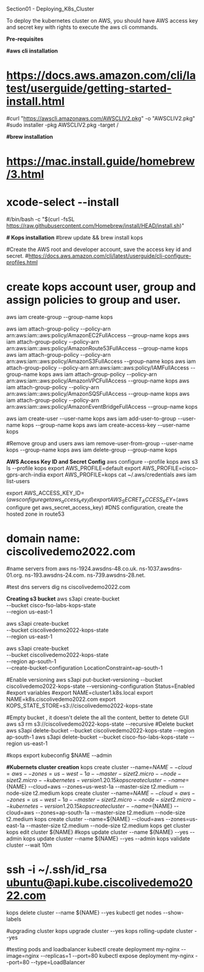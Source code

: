 Section01 - Deploying_K8s_Cluster

To deploy the kubernetes cluster on AWS, you should have AWS access key and secret key with rights to execute the aws cli commands.

**Pre-requisites**

**#aws cli installation**
# https://docs.aws.amazon.com/cli/latest/userguide/getting-started-install.html
#curl "https://awscli.amazonaws.com/AWSCLIV2.pkg" -o "AWSCLIV2.pkg"
#sudo installer -pkg AWSCLIV2.pkg -target /

**#brew installation**
# https://mac.install.guide/homebrew/3.html
# xcode-select --install
#/bin/bash -c "$(curl -fsSL https://raw.githubusercontent.com/Homebrew/install/HEAD/install.sh)"

**# Kops installation**
#brew update && brew install kops

#Create the AWS root and developer account, save the access key id and secret.
#https://docs.aws.amazon.com/cli/latest/userguide/cli-configure-profiles.html

# create kops account user, group and assign policies to group and user.
aws iam create-group --group-name kops

aws iam attach-group-policy --policy-arn arn:aws:iam::aws:policy/AmazonEC2FullAccess --group-name kops
aws iam attach-group-policy --policy-arn arn:aws:iam::aws:policy/AmazonRoute53FullAccess --group-name kops
aws iam attach-group-policy --policy-arn arn:aws:iam::aws:policy/AmazonS3FullAccess --group-name kops
aws iam attach-group-policy --policy-arn arn:aws:iam::aws:policy/IAMFullAccess --group-name kops
aws iam attach-group-policy --policy-arn arn:aws:iam::aws:policy/AmazonVPCFullAccess --group-name kops
aws iam attach-group-policy --policy-arn arn:aws:iam::aws:policy/AmazonSQSFullAccess --group-name kops
aws iam attach-group-policy --policy-arn arn:aws:iam::aws:policy/AmazonEventBridgeFullAccess --group-name kops

aws iam create-user --user-name kops
aws iam add-user-to-group --user-name kops --group-name kops
aws iam create-access-key --user-name kops

#Remove group and users
aws iam remove-user-from-group --user-name kops --group-name kops
aws iam delete-group --group-name kops

**AWS Access Key ID and Secret Config**
aws configure --profile kops
aws s3 ls --profile kops
export AWS_PROFILE=default
export AWS_PROFILE=cisco-gprs-arch-india
export AWS_PROFILE=kops
cat ~/.aws/credentials
aws iam list-users

export AWS_ACCESS_KEY_ID=$(aws configure get aws_access_key_id)
export AWS_SECRET_ACCESS_KEY=$(aws configure get aws_secret_access_key)
#DNS configuration, create the hosted zone in route53
# domain name: ciscolivedemo2022.com
#name servers from aws
ns-1924.awsdns-48.co.uk.
ns-1037.awsdns-01.org.
ns-193.awsdns-24.com.
ns-739.awsdns-28.net.

#test dns servers
dig ns ciscolivedemo2022.com

**Creating s3 bucket**
aws s3api create-bucket \
--bucket cisco-fso-labs-kops-state \
--region us-east-1

aws s3api create-bucket \
--bucket ciscolivedemo2022-kops-state \
--region us-east-1

aws s3api create-bucket \
--bucket ciscolivedemo2022-kops-state \
--region ap-south-1 \
--create-bucket-configuration LocationConstraint=ap-south-1

#Enable versioning
aws s3api put-bucket-versioning --bucket ciscolivedemo2022-kops-state  --versioning-configuration Status=Enabled
#export variables
#export NAME=cluster1.k8s.local
export NAME=k8s.ciscolivedemo2022.com
export KOPS_STATE_STORE=s3://ciscolivedemo2022-kops-state

#Empty bucket , it doesn't delete the all the content, better to detete GUI
aws s3 rm s3://ciscolivedemo2022-kops-state --recursive
#Delete bucket
aws s3api delete-bucket --bucket ciscolivedemo2022-kops-state --region ap-south-1
aws s3api delete-bucket --bucket  cisco-fso-labs-kops-state --region us-east-1


#kops export kubeconfig $NAME --admin

**#Kubernets cluster creation**
kops create cluster --name=${NAME} --cloud=aws --zones=us-west-1a --master-size t2.micro --node-size t2.micro --kubernetes-version 1.20.15
kops create cluster --name=${NAME} --cloud=aws --zones=us-west-1a --master-size t2.medium --node-size t2.medium
kops create cluster --name=${NAME} --cloud=aws --zones=us-west-1a --master-size t2.micro --node-size t2.micro --kubernetes-version 1.20.15
kops create cluster --name=${NAME} --cloud=aws --zones=ap-south-1a --master-size t2.medium --node-size t2.medium
kops create cluster --name=${NAME} --cloud=aws --zones=us-east-1a --master-size t2.medium --node-size t2.medium
kops get cluster
kops edit cluster ${NAME}
#kops update cluster --name ${NAME} --yes --admin
kops update cluster --name ${NAME} --yes --admin
kops validate cluster --wait 10m
# ssh -i ~/.ssh/id_rsa ubuntu@api.kube.ciscolivedemo2022.com
kops delete cluster --name ${NAME} --yes
kubectl get nodes --show-labels

#upgrading cluster
kops upgrade cluster --yes
kops rolling-update cluster --yes


#testing pods and loadbalancer
kubectl create deployment my-nginx --image=nginx --replicas=1 --port=80
kubectl expose deployment my-nginx --port=80 --type=LoadBalancer
